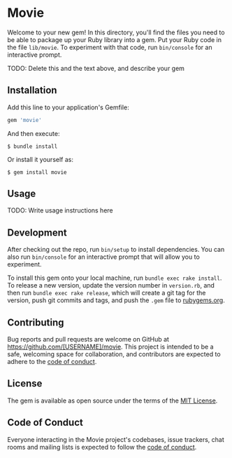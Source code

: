 # Movie

Welcome to your new gem! In this directory, you'll find the files you need to be able to package up your Ruby library into a gem. Put your Ruby code in the file `lib/movie`. To experiment with that code, run `bin/console` for an interactive prompt.

TODO: Delete this and the text above, and describe your gem

## Installation

Add this line to your application's Gemfile:

```ruby
gem 'movie'
```

And then execute:

    $ bundle install

Or install it yourself as:

    $ gem install movie

## Usage

TODO: Write usage instructions here

## Development

After checking out the repo, run `bin/setup` to install dependencies. You can also run `bin/console` for an interactive prompt that will allow you to experiment.

To install this gem onto your local machine, run `bundle exec rake install`. To release a new version, update the version number in `version.rb`, and then run `bundle exec rake release`, which will create a git tag for the version, push git commits and tags, and push the `.gem` file to [rubygems.org](https://rubygems.org).

## Contributing

Bug reports and pull requests are welcome on GitHub at https://github.com/[USERNAME]/movie. This project is intended to be a safe, welcoming space for collaboration, and contributors are expected to adhere to the [code of conduct](https://github.com/[USERNAME]/movie/blob/master/CODE_OF_CONDUCT.md).


## License

The gem is available as open source under the terms of the [MIT License](https://opensource.org/licenses/MIT).

## Code of Conduct

Everyone interacting in the Movie project's codebases, issue trackers, chat rooms and mailing lists is expected to follow the [code of conduct](https://github.com/[USERNAME]/movie/blob/master/CODE_OF_CONDUCT.md).
